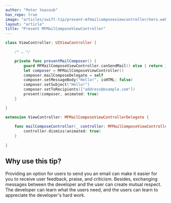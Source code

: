 ```yaml
---
author: "Peter Yaacoub"
has_repo: true
image: "articles/swift-tip/present-mfmailcomposeviewcontroller/hero.webp"
layout: "article"
title: "Present MFMailComposeViewController"
---
```


```swift
class ViewController: UIViewController {

	/* … */

	private func presentMailComposer() {
		guard MFMailComposeViewController.canSendMail() else { return }
		let composer = MFMailComposeViewController()
		composer.mailComposeDelegate = self
		composer.setMessageBody("Hello!", isHTML: false)
		composer.setSubject("Hello!")
		composer.setToRecipients(["address@example.com"])
		present(composer, animated: true)
	}

}

extension ViewController: MFMailComposeViewControllerDelegate {
	
	func mailComposeController(_ controller: MFMailComposeViewController, didFinishWith result: MFMailComposeResult, error: Error?) {
		controller.dismiss(animated: true)
	}
	
}
```

## Why use this tip?

Providing an option for users to send you an email can make it easier for you to receive user feedback, praise, and criticism. Besides, exchanging messages between the developer and the user can create mutual respect. The developer can learn what the users need, and the users can learn to appreciate the developer's hard work.
